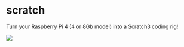 # scratch

Turn your Raspberry Pi 4 (4 or 8Gb model) into a Scratch3 coding rig!

[![](https://balena.io/deploy.png)](https://dashboard.balena-cloud.com/deploy?repoUrl=https://github.com/balena-io-playground/scratch)
